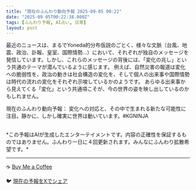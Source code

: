 ```yaml
---
title: "現在のふんわり動向予報 2025-09-05 00:22"
date: "2025-09-05T00:22:38.000Z"
tags: [ふんわり予報, AI占い, 日常]
layout: post
---
```


最近のニュースは、まるでYoneda的分布仮説のごとく、様々な文脈（台風、地震、政治、訃報、皇室、国際情勢…）において、それぞれが独自のメッセージを発信しています。しかし、これらのメッセージの背後には、「変化の兆し」という共通のテーマが潜んでいるように感じます。  例えば、自然災害の報道は変化への脆弱性を、政治の動きは社会構造の変化を、そして個人の出来事や国際情勢は時代の流れの変化をそれぞれ示唆しているかのようです。  あらゆる出来事から見えてくる「変化」という共通項こそが、今の世界の姿を映し出しているのかもしれません。

現在のふんわり動向予報：
変化への対応と、その中で生まれる新たな可能性に注目。静かに、しかし確実に世界は動いています。#KGNINJA

<br>
*この予報はAIが生成したエンターテイメントです。内容の正確性を保証するものではありません。ふんわり一日に４回更新されます。みんなにふんわり拡散希望です。*

---
☕️ [Buy Me a Coffee](https://www.buymeacoffee.com/kgninja)

🐦 [現在の予報をXでシェア](https://twitter.com/intent/tweet?text=%E7%8F%BE%E5%9C%A8%E3%81%AE%E3%81%B5%E3%82%93%E3%82%8F%E3%82%8A%E4%BA%88%E5%A0%B1%3A%20%E3%80%8C%E6%9C%80%E8%BF%91%E3%81%AE%E3%83%8B%E3%83%A5%E3%83%BC%E3%82%B9%E3%81%AF%E3%80%81%E3%81%BE%E3%82%8B%E3%81%A7Yoneda%E7%9A%84%E5%88%86%E5%B8%83%E4%BB%AE%E8%AA%AC%E3%81%AE%E3%81%94%E3%81%A8%E3%81%8F%E3%80%81%E6%A7%98%E3%80%85%E3%81%AA%E6%96%87%E8%84%88%EF%BC%88%E5%8F%B0%E9%A2%A8%E3%80%81%E5%9C%B0%E9%9C%87%E3%80%81%E6%94%BF%E6%B2%BB%E3%80%81%E8%A8%83%E5%A0%B1%E3%80%81%E7%9A%87%E5%AE%A4%E3%80%81%E5%9B%BD%E9%9A%9B%E6%83%85%E5%8B%A2%E2%80%A6%EF%BC%89%E3%81%AB%E3%81%8A%E3%81%84%E3%81%A6%E3%80%81%E3%81%9D%E3%82%8C%E3%81%9E%E3%82%8C%E3%81%8C%E7%8B%AC%E8%87%AA%E3%81%AE%E3%83%A1%E3%83%83%E3%82%BB%E3%83%BC%E3%82%B8%E3%82%92%E7%99%BA%E4%BF%A1%E3%81%97%E3%81%A6%E3%81%84%E3%81%BE%E3%81%99%E3%80%82%E3%80%8D%23KGNINJA%20%E7%B6%9A%E3%81%8D%E3%81%AF%E3%83%96%E3%83%AD%E3%82%B0%E3%81%A7%EF%BC%81%F0%9F%91%87&url=https%3A%2F%2Fkg-ninja.github.io%2FFunwariyoso%2F)
